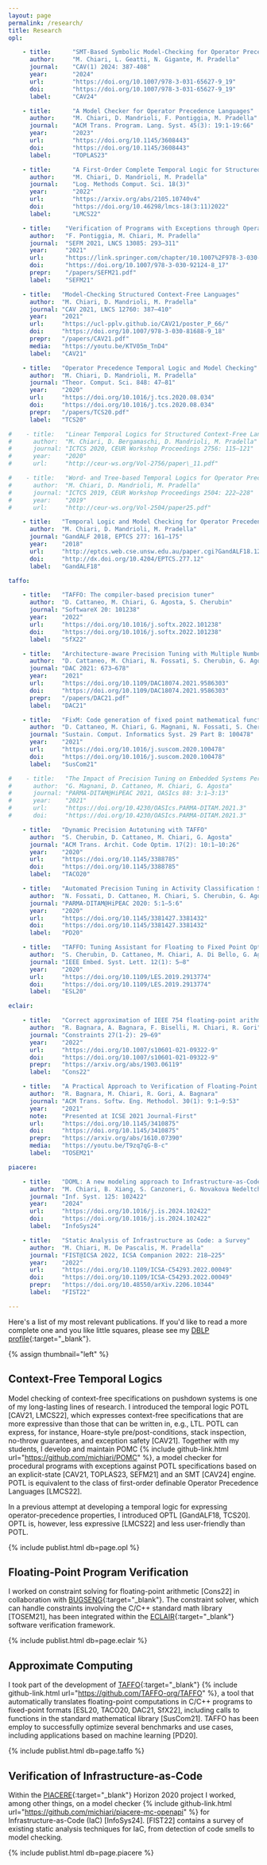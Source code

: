 ```yaml
---
layout: page
permalink: /research/
title: Research
opl:

    - title:      "SMT-Based Symbolic Model-Checking for Operator Precedence Languages"
      author:     "M. Chiari, L. Geatti, N. Gigante, M. Pradella"
      journal:    "CAV(1) 2024: 387-408"
      year:       "2024"
      url:        "https://doi.org/10.1007/978-3-031-65627-9_19"
      doi:        "https://doi.org/10.1007/978-3-031-65627-9_19"
      label:      "CAV24"

    - title:      "A Model Checker for Operator Precedence Languages"
      author:     "M. Chiari, D. Mandrioli, F. Pontiggia, M. Pradella"
      journal:    "ACM Trans. Program. Lang. Syst. 45(3): 19:1-19:66"
      year:       "2023"
      url:        "https://doi.org/10.1145/3608443"
      doi:        "https://doi.org/10.1145/3608443"
      label:      "TOPLAS23"

    - title:      "A First-Order Complete Temporal Logic for Structured Context-Free Languages"
      author:     "M. Chiari, D. Mandrioli, M. Pradella"
      journal:    "Log. Methods Comput. Sci. 18(3)"
      year:       "2022"
      url:        "https://arxiv.org/abs/2105.10740v4"
      doi:        "https://doi.org/10.46298/lmcs-18(3:11)2022"
      label:      "LMCS22"

    - title:    "Verification of Programs with Exceptions through Operator Precedence Automata"
      author:   "F. Pontiggia, M. Chiari, M. Pradella"
      journal:  "SEFM 2021, LNCS 13085: 293–311"
      year:     "2021"
      url:      "https://link.springer.com/chapter/10.1007%2F978-3-030-92124-8_17"
      doi:      "https://doi.org/10.1007/978-3-030-92124-8_17"
      prepr:    "/papers/SEFM21.pdf"
      label:    "SEFM21"

    - title:   "Model-Checking Structured Context-Free Languages"
      author:  "M. Chiari, D. Mandrioli, M. Pradella"
      journal: "CAV 2021, LNCS 12760: 387–410"
      year:    "2021"
      url:     "https://ucl-pplv.github.io/CAV21/poster_P_66/"
      doi:     "https://doi.org/10.1007/978-3-030-81688-9_18"
      prepr:   "/papers/CAV21.pdf"
      media:   "https://youtu.be/KTV05m_TnD4"
      label:   "CAV21"

    - title:   "Operator Precedence Temporal Logic and Model Checking"
      author:  "M. Chiari, D. Mandrioli, M. Pradella"
      journal: "Theor. Comput. Sci. 848: 47–81"
      year:    "2020"
      url:     "https://doi.org/10.1016/j.tcs.2020.08.034"
      doi:     "https://doi.org/10.1016/j.tcs.2020.08.034"
      prepr:   "/papers/TCS20.pdf"
      label:   "TCS20"

#    - title:   "Linear Temporal Logics for Structured Context-Free Languages"
#      author:  "M. Chiari, D. Bergamaschi, D. Mandrioli, M. Pradella"
#      journal: "ICTCS 2020, CEUR Workshop Proceedings 2756: 115–121"
#      year:    "2020"
#      url:     "http://ceur-ws.org/Vol-2756/paper\_11.pdf"

#    - title:   "Word- and Tree-based Temporal Logics for Operator Precedence Languages"
#      author:  "M. Chiari, D. Mandrioli, M. Pradella"
#      journal: "ICTCS 2019, CEUR Workshop Proceedings 2504: 222–228"
#      year:    "2019"
#      url:     "http://ceur-ws.org/Vol-2504/paper25.pdf"

    - title:   "Temporal Logic and Model Checking for Operator Precedence Languages"
      author:  "M. Chiari, D. Mandrioli, M. Pradella"
      journal: "GandALF 2018, EPTCS 277: 161–175"
      year:    "2018"
      url:     "http://eptcs.web.cse.unsw.edu.au/paper.cgi?GandALF18.12"
      doi:     "http://dx.doi.org/10.4204/EPTCS.277.12"
      label:   "GandALF18"

taffo:

    - title:   "TAFFO: The compiler-based precision tuner"
      author:  "D. Cattaneo, M. Chiari, G. Agosta, S. Cherubin"
      journal: "SoftwareX 20: 101238"
      year:    "2022"
      url:     "https://doi.org/10.1016/j.softx.2022.101238"
      doi:     "https://doi.org/10.1016/j.softx.2022.101238"
      label:   "SfX22"

    - title:   "Architecture-aware Precision Tuning with Multiple Number Representation Systems"
      author:  "D. Cattaneo, M. Chiari, N. Fossati, S. Cherubin, G. Agosta"
      journal: "DAC 2021: 673–678"
      year:    "2021"
      url:     "https://doi.org/10.1109/DAC18074.2021.9586303"
      doi:     "https://doi.org/10.1109/DAC18074.2021.9586303"
      prepr:   "/papers/DAC21.pdf"
      label:   "DAC21"

    - title:   "FixM: Code generation of fixed point mathematical functions"
      author:  "D. Cattaneo, M. Chiari, G. Magnani, N. Fossati, S. Cherubin, G. Agosta"
      journal: "Sustain. Comput. Informatics Syst. 29 Part B: 100478"
      year:    "2021"
      url:     "https://doi.org/10.1016/j.suscom.2020.100478"
      doi:     "https://doi.org/10.1016/j.suscom.2020.100478"
      label:   "SusCom21"

#    - title:   "The Impact of Precision Tuning on Embedded Systems Performance: A Case Study on Field-Oriented Control"
#      author:  "G. Magnani, D. Cattaneo, M. Chiari, G. Agosta"
#      journal: "PARMA-DITAM@HiPEAC 2021, OASIcs 88: 3:1–3:13"
#      year:    "2021"
#      url:     "https://doi.org/10.4230/OASIcs.PARMA-DITAM.2021.3"
#      doi:     "https://doi.org/10.4230/OASIcs.PARMA-DITAM.2021.3"

    - title:   "Dynamic Precision Autotuning with TAFFO"
      author:  "S. Cherubin, D. Cattaneo, M. Chiari, G. Agosta"
      journal: "ACM Trans. Archit. Code Optim. 17(2): 10:1–10:26"
      year:    "2020"
      url:     "https://doi.org/10.1145/3388785"
      doi:     "https://doi.org/10.1145/3388785"
      label:   "TACO20"

    - title:   "Automated Precision Tuning in Activity Classification Systems: A Case Study"
      author:  "N. Fossati, D. Cattaneo, M. Chiari, S. Cherubin, G. Agosta"
      journal: "PARMA-DITAM@HiPEAC 2020: 5:1–5:6"
      year:    "2020"
      url:     "https://doi.org/10.1145/3381427.3381432"
      doi:     "https://doi.org/10.1145/3381427.3381432"
      label:   "PD20"

    - title:   "TAFFO: Tuning Assistant for Floating to Fixed Point Optimization"
      author:  "S. Cherubin, D. Cattaneo, M. Chiari, A. Di Bello, G. Agosta"
      journal: "IEEE Embed. Syst. Lett. 12(1): 5–8"
      year:    "2020"
      url:     "https://doi.org/10.1109/LES.2019.2913774"
      doi:     "https://doi.org/10.1109/LES.2019.2913774"
      label:   "ESL20"

eclair:

    - title:   "Correct approximation of IEEE 754 floating-point arithmetic for program verification"
      author:  "R. Bagnara, A. Bagnara, F. Biselli, M. Chiari, R. Gori"
      journal: "Constraints 27(1-2): 29–69"
      year:    "2022"
      url:     "https://doi.org/10.1007/s10601-021-09322-9"
      doi:     "https://doi.org/10.1007/s10601-021-09322-9"
      prepr:   "https://arxiv.org/abs/1903.06119"
      label:   "Cons22"

    - title:   "A Practical Approach to Verification of Floating-Point C/C++ Programs with math.h/cmath Functions"
      author:  "R. Bagnara, M. Chiari, R. Gori, A. Bagnara"
      journal: "ACM Trans. Softw. Eng. Methodol. 30(1): 9:1–9:53"
      year:    "2021"
      note:    "Presented at ICSE 2021 Journal-First"
      url:     "https://doi.org/10.1145/3410875"
      doi:     "https://doi.org/10.1145/3410875"
      prepr:   "https://arxiv.org/abs/1610.07390"
      media:   "https://youtu.be/T9zq7qG-B-c"
      label:   "TOSEM21"

piacere:

    - title:   "DOML: A new modeling approach to Infrastructure-as-Code"
      author:  "M. Chiari, B. Xiang, S. Canzoneri, G. Novakova Nedeltcheva, E. Di Nitto, L. Blasi, D. Benedetto, L. Niculut, I. Skof"
      journal: "Inf. Syst. 125: 102422"
      year:    "2024"
      url:     "https://doi.org/10.1016/j.is.2024.102422"
      doi:     "https://doi.org/10.1016/j.is.2024.102422"
      label:   "InfoSys24"

    - title:   "Static Analysis of Infrastructure as Code: a Survey"
      author:  "M. Chiari, M. De Pascalis, M. Pradella"
      journal: "FIST@ICSA 2022, ICSA Companion 2022: 218–225"
      year:    "2022"
      url:     "https://doi.org/10.1109/ICSA-C54293.2022.00049"
      doi:     "https://doi.org/10.1109/ICSA-C54293.2022.00049"
      prepr:   "https://doi.org/10.48550/arXiv.2206.10344"
      label:   "FIST22"

---
```


Here's a list of my most relevant publications.
If you'd like to read a more complete one and you like little squares,
please see my [DBLP profile](https://dblp1.uni-trier.de/pers/hd/c/Chiari:Michele){:target="_blank"}.

{% assign thumbnail="left" %}


## Context-Free Temporal Logics

Model checking of context-free specifications on pushdown systems is one of my long-lasting lines of research.
I introduced the temporal logic POTL [CAV21, LMCS22], which expresses context-free specifications that are more expressive
than those that can be written in, e.g., LTL.
POTL can express, for instance, Hoare-style pre/post-conditions, stack inspection, no-throw guarantees, and exception safety [CAV21].
Together with my students, I develop and maintain POMC {% include github-link.html url="https://github.com/michiari/POMC" %},
a model checker for procedural programs with exceptions against POTL specifications
based on an explicit-state [CAV21, TOPLAS23, SEFM21] and an SMT [CAV24] engine.
POTL is equivalent to the class of first-order definable Operator Precedence Languages [LMCS22].

In a previous attempt at developing a temporal logic for expressing operator-precedence properties,
I introduced OPTL [GandALF18, TCS20].
OPTL is, however, less expressive [LMCS22] and less user-friendly than POTL.

{% include publist.html db=page.opl %}


## Floating-Point Program Verification

I worked on constraint solving for floating-point arithmetic [Cons22] in collaboration with [BUGSENG](https://www.bugseng.com/){:target="_blank"}.
The constraint solver, which can handle constraints involving the C/C++ standard math library [TOSEM21], has been integrated within the [ECLAIR](https://www.bugseng.com/eclair){:target="_blank"} software verification framework.

{% include publist.html db=page.eclair %}


## Approximate Computing

I took part of the development of [TAFFO](https://taffo-org.github.io/){:target="_blank"} {% include github-link.html url="https://github.com/TAFFO-org/TAFFO" %},
a tool that automatically translates floating-point computations in C/C++ programs
to fixed-point formats [ESL20, TACO20, DAC21, SfX22], including calls to functions in the standard mathematical library [SusCom21].
TAFFO has been employ to successfully optimize several benchmarks and use cases, including applications based on machine learning [PD20].

{% include publist.html db=page.taffo %}


## Verification of Infrastructure-as-Code

Within the [PIACERE](https://www.piacere-project.eu/){:target="_blank"} Horizon 2020 project I worked,
among other things, on a model checker {% include github-link.html url="https://github.com/michiari/piacere-mc-openapi" %} for Infrastructure-as-Code (IaC) [InfoSys24].
[FIST22] contains a survey of existing static analysis techniques for IaC,
from detection of code smells to model checking.

{% include publist.html db=page.piacere %}
